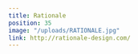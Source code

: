 ```yaml
---
title: Rationale
position: 35
image: "/uploads/RATIONALE.jpg"
link: http://rationale-design.com/
---
```


